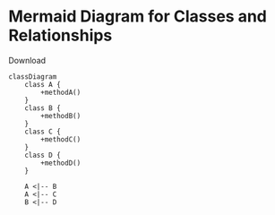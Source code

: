 # Mermaid Diagram for Classes and Relationships
Download

```mermaid
classDiagram
    class A {
        +methodA()
    }
    class B {
        +methodB()
    }
    class C {
        +methodC()
    }
    class D {
        +methodD()
    }

    A <|-- B
    A <|-- C
    B <|-- D
```
